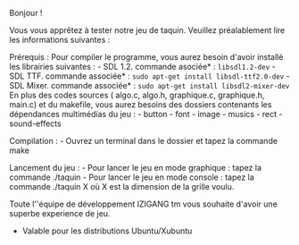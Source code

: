 Bonjour !

Vous vous apprêtez à tester notre jeu de taquin. Veuillez préalablement lire les informations suivantes :

Prérequis :
	Pour compiler le programme, vous aurez besoin d'avoir installé les librairies suivantes :
		- SDL 1.2. commande asociée* : `libsdl1.2-dev`
		- SDL TTF. commande associée* : `sudo apt-get install libsdl-ttf2.0-dev`
		- SDL Mixer. commande associée* : `sudo apt-get install libsdl2-mixer-dev`
	En plus des codes sources ( algo.c, algo.h, graphique.c, graphique.h, main.c) et du makefile, vous aurez besoins des dossiers contenants les dépendances multimédias du jeu : 
		- button
		- font
		- image
		- musics 
		- rect 
		- sound-effects

Compilation :
	- Ouvrez un terminal dans le dossier et tapez la commande make

Lancement du jeu :
	- Pour lancer le jeu en mode graphique : tapez la commande ./taquin
	- Pour lancer le jeu en mode console : tapez la commande ./taquin X   où X est la dimension de la grille voulu.


Toute l''équipe de développement IZIGANG tm vous souhaite d'avoir une superbe experience de jeu.



* Valable pour les distributions Ubuntu/Xubuntu
